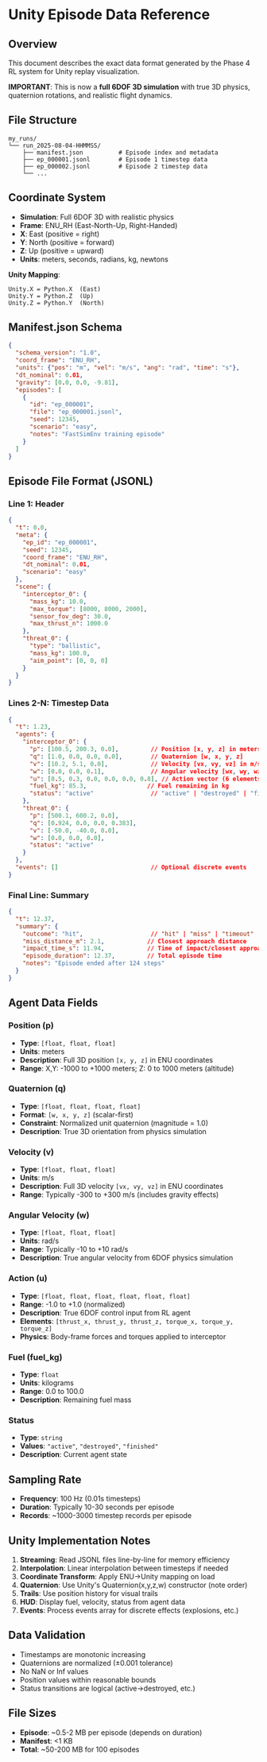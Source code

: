# Unity Episode Data Reference

## Overview
This document describes the exact data format generated by the Phase 4 RL system for Unity replay visualization.

**IMPORTANT**: This is now a **full 6DOF 3D simulation** with true 3D physics, quaternion rotations, and realistic flight dynamics.

## File Structure
```
my_runs/
└── run_2025-08-04-HHMMSS/
    ├── manifest.json          # Episode index and metadata
    ├── ep_000001.jsonl        # Episode 1 timestep data
    ├── ep_000002.jsonl        # Episode 2 timestep data
    └── ...
```

## Coordinate System
- **Simulation**: Full 6DOF 3D with realistic physics
- **Frame**: ENU_RH (East-North-Up, Right-Handed) 
- **X**: East (positive = right)
- **Y**: North (positive = forward)
- **Z**: Up (positive = upward)
- **Units**: meters, seconds, radians, kg, newtons

**Unity Mapping**:
```
Unity.X = Python.X  (East)
Unity.Y = Python.Z  (Up) 
Unity.Z = Python.Y  (North)
```

## Manifest.json Schema
```json
{
  "schema_version": "1.0",
  "coord_frame": "ENU_RH",
  "units": {"pos": "m", "vel": "m/s", "ang": "rad", "time": "s"},
  "dt_nominal": 0.01,
  "gravity": [0.0, 0.0, -9.81],
  "episodes": [
    {
      "id": "ep_000001",
      "file": "ep_000001.jsonl",
      "seed": 12345,
      "scenario": "easy",
      "notes": "FastSimEnv training episode"
    }
  ]
}
```

## Episode File Format (JSONL)

### Line 1: Header
```json
{
  "t": 0.0,
  "meta": {
    "ep_id": "ep_000001",
    "seed": 12345,
    "coord_frame": "ENU_RH",
    "dt_nominal": 0.01,
    "scenario": "easy"
  },
  "scene": {
    "interceptor_0": {
      "mass_kg": 10.0,
      "max_torque": [8000, 8000, 2000],
      "sensor_fov_deg": 30.0,
      "max_thrust_n": 1000.0
    },
    "threat_0": {
      "type": "ballistic",
      "mass_kg": 100.0,
      "aim_point": [0, 0, 0]
    }
  }
}
```

### Lines 2-N: Timestep Data
```json
{
  "t": 1.23,
  "agents": {
    "interceptor_0": {
      "p": [100.5, 200.3, 0.0],         // Position [x, y, z] in meters
      "q": [1.0, 0.0, 0.0, 0.0],        // Quaternion [w, x, y, z] 
      "v": [10.2, 5.1, 0.0],            // Velocity [vx, vy, vz] in m/s
      "w": [0.0, 0.0, 0.1],             // Angular velocity [wx, wy, wz] in rad/s
      "u": [0.5, 0.3, 0.0, 0.0, 0.0, 0.8], // Action vector (6 elements)
      "fuel_kg": 85.3,                 // Fuel remaining in kg
      "status": "active"                // "active" | "destroyed" | "finished"
    },
    "threat_0": {
      "p": [500.1, 600.2, 0.0],
      "q": [0.924, 0.0, 0.0, 0.383],
      "v": [-50.0, -40.0, 0.0],
      "w": [0.0, 0.0, 0.0],
      "status": "active"
    }
  },
  "events": []                          // Optional discrete events
}
```

### Final Line: Summary
```json
{
  "t": 12.37,
  "summary": {
    "outcome": "hit",                   // "hit" | "miss" | "timeout"
    "miss_distance_m": 2.1,            // Closest approach distance
    "impact_time_s": 11.94,            // Time of impact/closest approach
    "episode_duration": 12.37,         // Total episode time
    "notes": "Episode ended after 124 steps"
  }
}
```

## Agent Data Fields

### Position (p)
- **Type**: `[float, float, float]`
- **Units**: meters
- **Description**: Full 3D position `[x, y, z]` in ENU coordinates
- **Range**: X,Y: -1000 to +1000 meters; Z: 0 to 1000 meters (altitude)

### Quaternion (q)
- **Type**: `[float, float, float, float]`
- **Format**: `[w, x, y, z]` (scalar-first)
- **Constraint**: Normalized unit quaternion (magnitude = 1.0)
- **Description**: True 3D orientation from physics simulation

### Velocity (v)
- **Type**: `[float, float, float]`
- **Units**: m/s
- **Description**: Full 3D velocity `[vx, vy, vz]` in ENU coordinates
- **Range**: Typically -300 to +300 m/s (includes gravity effects)

### Angular Velocity (w)
- **Type**: `[float, float, float]`
- **Units**: rad/s
- **Range**: Typically -10 to +10 rad/s
- **Description**: True angular velocity from 6DOF physics simulation

### Action (u)
- **Type**: `[float, float, float, float, float, float]`
- **Range**: -1.0 to +1.0 (normalized)
- **Description**: True 6DOF control input from RL agent
- **Elements**: `[thrust_x, thrust_y, thrust_z, torque_x, torque_y, torque_z]`
- **Physics**: Body-frame forces and torques applied to interceptor

### Fuel (fuel_kg)
- **Type**: `float`
- **Units**: kilograms
- **Range**: 0.0 to 100.0
- **Description**: Remaining fuel mass

### Status
- **Type**: `string`
- **Values**: `"active"`, `"destroyed"`, `"finished"`
- **Description**: Current agent state

## Sampling Rate
- **Frequency**: 100 Hz (0.01s timesteps)
- **Duration**: Typically 10-30 seconds per episode
- **Records**: ~1000-3000 timestep records per episode

## Unity Implementation Notes

1. **Streaming**: Read JSONL files line-by-line for memory efficiency
2. **Interpolation**: Linear interpolation between timesteps if needed
3. **Coordinate Transform**: Apply ENU→Unity mapping on load
4. **Quaternion**: Use Unity's Quaternion(x,y,z,w) constructor (note order)
5. **Trails**: Use position history for visual trails
6. **HUD**: Display fuel, velocity, status from agent data
7. **Events**: Process events array for discrete effects (explosions, etc.)

## Data Validation
- Timestamps are monotonic increasing
- Quaternions are normalized (±0.001 tolerance)
- No NaN or Inf values
- Position values within reasonable bounds
- Status transitions are logical (active→destroyed, etc.)

## File Sizes
- **Episode**: ~0.5-2 MB per episode (depends on duration)
- **Manifest**: <1 KB
- **Total**: ~50-200 MB for 100 episodes